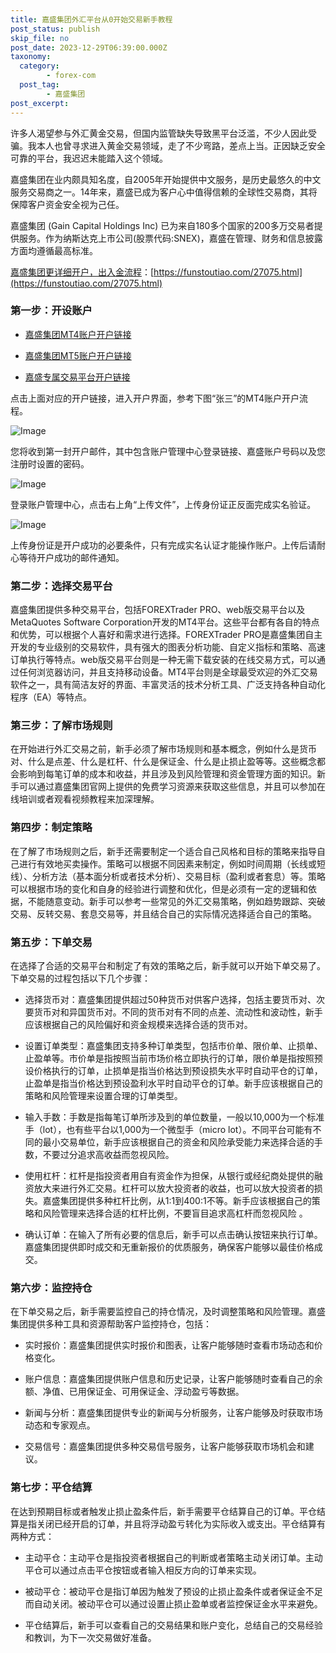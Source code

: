 ```yaml
---
title: 嘉盛集团外汇平台从0开始交易新手教程
post_status: publish
skip_file: no
post_date: 2023-12-29T06:39:00.000Z
taxonomy:
  category:
        - forex-com
  post_tag:
        - 嘉盛集团
post_excerpt: 
---
```

许多人渴望参与外汇黄金交易，但国内监管缺失导致黑平台泛滥，不少人因此受骗。我本人也曾寻求进入黄金交易领域，走了不少弯路，差点上当。正因缺乏安全可靠的平台，我迟迟未能踏入这个领域。

嘉盛集团在业内颇具知名度，自2005年开始提供中文服务，是历史最悠久的中文服务交易商之一。14年来，嘉盛已成为客户心中值得信赖的全球性交易商，其将保障客户资金安全视为己任。

嘉盛集团 (Gain Capital Holdings Inc) 已为来自180多个国家的200多万交易者提供服务。作为纳斯达克上市公司(股票代码:SNEX)，嘉盛在管理、财务和信息披露方面均遵循最高标准。

[嘉盛集团更详细开户，出入金流程](https://funstoutiao.com/27075.html)：[https://funstoutiao.com/27075.html](https://funstoutiao.com/27075.html)

### 第一步：开设账户

* [嘉盛集团MT4账户开户链接](https://s.ssgg.net/jsmt4)

* [嘉盛集团MT5账户开户链接](https://s.ssgg.net/jsmt5)

* [嘉盛专属交易平台开户链接](https://s.ssgg.net/js)

点击上面对应的开户链接，进入开户界面，参考下图“张三”的MT4账户开户流程。

![Image](https://prod-files-secure.s3.us-west-2.amazonaws.com/39ed1227-6d7d-4570-be36-9ccd4a2c4241/7a167aea-686b-400d-af59-4e18eb607a40/640.png?X-Amz-Algorithm=AWS4-HMAC-SHA256&X-Amz-Content-Sha256=UNSIGNED-PAYLOAD&X-Amz-Credential=ASIAZI2LB466RCQKXP5Q%2F20250628%2Fus-west-2%2Fs3%2Faws4_request&X-Amz-Date=20250628T221308Z&X-Amz-Expires=3600&X-Amz-Security-Token=IQoJb3JpZ2luX2VjEJr%2F%2F%2F%2F%2F%2F%2F%2F%2F%2FwEaCXVzLXdlc3QtMiJHMEUCIF0YjDMoVVZ3bMSe2j805VdQVxuK2u1gxsZ6cdjpU6FGAiEA4acLnq5tIxkhxs1J27wGUOclGULjbkIUhsXYdUdjbkMqiAQIk%2F%2F%2F%2F%2F%2F%2F%2F%2F%2F%2FARAAGgw2Mzc0MjMxODM4MDUiDHFAQYWaaxeOZ4CkBircA1jhguIRmPOM%2B2IFTEVGldFTYJV7eGUn5xfrlYbRqny%2BOjcQtT3NAxyIwTPmqPnL8VPdO%2FqklY%2FFoasaOkvG6LiAnpi%2BLyy4UVmcFm0KQDC5YI3gLTs3%2BshAa4mih8xB%2FAZQYkg%2FJGPg7PTV%2FdTQR290ObA4MeLqXvlRUrjHHEVlYPNJE%2F4GkZLRfgtLRkoAwzS9erOMCB1Xu8mL6GTDtrjHmfa3hECj0kBLbnnLhk%2BXYK9lx24dnUFGVJjgoV9EhBB4Cwv%2F9vI%2F8vFidiz%2F8RSCuDGeqr6s1UHDHv8RDHjXUiGj2bGH%2B7sasHJRIswCxCXNWuxeGlcFnkWM2gYyVBES2SwKKufo8%2FaW%2FGn9hWVIxrp6ao9kpB%2BUlCWOY85Z%2FGQZt6pFvOAl9m5w89jOJ6Msa1gUTWu3LGAbg%2FH52KuKxOKoDtcmNxD7WwrERNeIauufR3ntY%2FedCerVMCHaCvbST3GViq9TOS2Cs%2FKkgZ8WtnQ%2BWTpg%2FbNf56bQhjGTKaE8D%2BYOMTQ0U%2BYjPvoYnHuknxUuvtbAa%2FBXv0ShCleP%2Fjq2llWWhwM3C922vNL8egrumHJx2R4RSiBsRPBG0kPPPsp8tOK5nBN5oDzl0%2BcE%2BJGcBBBqZPMZzR8pMLvZgMMGOqUBDzXUVf3B3M4t%2FDZQb3tKpete3R%2BzugQlfReUG2pq%2BWHTt%2F04XnhEL4s%2Fka2P3URuub%2FdFzrzA0CrWYzKOXFt%2BUEddLx6tbvkCCDaFbMIWMQjcDE6ZYveAoinO3yhjfQQHWYbcDIml9ip%2F97lwrYhoY4SVzXQy90vV7hh1CbzS0XGZeexNJRIC%2FCOI36bECUTLlbhd1rHwLE%2FTPvMzOL32QQp58V2&X-Amz-Signature=3eaeeed1487ddc7de0614bc37c0ecb957236439125c9be0799c9a992be12fd16&X-Amz-SignedHeaders=host&x-amz-checksum-mode=ENABLED&x-id=GetObject)

您将收到第一封开户邮件，其中包含账户管理中心登录链接、嘉盛账户号码以及您注册时设置的密码。

![Image](https://prod-files-secure.s3.us-west-2.amazonaws.com/39ed1227-6d7d-4570-be36-9ccd4a2c4241/eaa1c6b3-2877-4284-a0e1-530e222c27fb/image.png?X-Amz-Algorithm=AWS4-HMAC-SHA256&X-Amz-Content-Sha256=UNSIGNED-PAYLOAD&X-Amz-Credential=ASIAZI2LB466RCQKXP5Q%2F20250628%2Fus-west-2%2Fs3%2Faws4_request&X-Amz-Date=20250628T221308Z&X-Amz-Expires=3600&X-Amz-Security-Token=IQoJb3JpZ2luX2VjEJr%2F%2F%2F%2F%2F%2F%2F%2F%2F%2FwEaCXVzLXdlc3QtMiJHMEUCIF0YjDMoVVZ3bMSe2j805VdQVxuK2u1gxsZ6cdjpU6FGAiEA4acLnq5tIxkhxs1J27wGUOclGULjbkIUhsXYdUdjbkMqiAQIk%2F%2F%2F%2F%2F%2F%2F%2F%2F%2F%2FARAAGgw2Mzc0MjMxODM4MDUiDHFAQYWaaxeOZ4CkBircA1jhguIRmPOM%2B2IFTEVGldFTYJV7eGUn5xfrlYbRqny%2BOjcQtT3NAxyIwTPmqPnL8VPdO%2FqklY%2FFoasaOkvG6LiAnpi%2BLyy4UVmcFm0KQDC5YI3gLTs3%2BshAa4mih8xB%2FAZQYkg%2FJGPg7PTV%2FdTQR290ObA4MeLqXvlRUrjHHEVlYPNJE%2F4GkZLRfgtLRkoAwzS9erOMCB1Xu8mL6GTDtrjHmfa3hECj0kBLbnnLhk%2BXYK9lx24dnUFGVJjgoV9EhBB4Cwv%2F9vI%2F8vFidiz%2F8RSCuDGeqr6s1UHDHv8RDHjXUiGj2bGH%2B7sasHJRIswCxCXNWuxeGlcFnkWM2gYyVBES2SwKKufo8%2FaW%2FGn9hWVIxrp6ao9kpB%2BUlCWOY85Z%2FGQZt6pFvOAl9m5w89jOJ6Msa1gUTWu3LGAbg%2FH52KuKxOKoDtcmNxD7WwrERNeIauufR3ntY%2FedCerVMCHaCvbST3GViq9TOS2Cs%2FKkgZ8WtnQ%2BWTpg%2FbNf56bQhjGTKaE8D%2BYOMTQ0U%2BYjPvoYnHuknxUuvtbAa%2FBXv0ShCleP%2Fjq2llWWhwM3C922vNL8egrumHJx2R4RSiBsRPBG0kPPPsp8tOK5nBN5oDzl0%2BcE%2BJGcBBBqZPMZzR8pMLvZgMMGOqUBDzXUVf3B3M4t%2FDZQb3tKpete3R%2BzugQlfReUG2pq%2BWHTt%2F04XnhEL4s%2Fka2P3URuub%2FdFzrzA0CrWYzKOXFt%2BUEddLx6tbvkCCDaFbMIWMQjcDE6ZYveAoinO3yhjfQQHWYbcDIml9ip%2F97lwrYhoY4SVzXQy90vV7hh1CbzS0XGZeexNJRIC%2FCOI36bECUTLlbhd1rHwLE%2FTPvMzOL32QQp58V2&X-Amz-Signature=889adf11b8092b666e9a56e273398e2d19df2f50e180aa2d9cd73ad1aa557cae&X-Amz-SignedHeaders=host&x-amz-checksum-mode=ENABLED&x-id=GetObject)

登录账户管理中心，点击右上角“上传文件”，上传身份证正反面完成实名验证。

![Image](https://prod-files-secure.s3.us-west-2.amazonaws.com/39ed1227-6d7d-4570-be36-9ccd4a2c4241/54090639-09fc-46b4-a135-e0289f707147/image.png?X-Amz-Algorithm=AWS4-HMAC-SHA256&X-Amz-Content-Sha256=UNSIGNED-PAYLOAD&X-Amz-Credential=ASIAZI2LB466RCQKXP5Q%2F20250628%2Fus-west-2%2Fs3%2Faws4_request&X-Amz-Date=20250628T221308Z&X-Amz-Expires=3600&X-Amz-Security-Token=IQoJb3JpZ2luX2VjEJr%2F%2F%2F%2F%2F%2F%2F%2F%2F%2FwEaCXVzLXdlc3QtMiJHMEUCIF0YjDMoVVZ3bMSe2j805VdQVxuK2u1gxsZ6cdjpU6FGAiEA4acLnq5tIxkhxs1J27wGUOclGULjbkIUhsXYdUdjbkMqiAQIk%2F%2F%2F%2F%2F%2F%2F%2F%2F%2F%2FARAAGgw2Mzc0MjMxODM4MDUiDHFAQYWaaxeOZ4CkBircA1jhguIRmPOM%2B2IFTEVGldFTYJV7eGUn5xfrlYbRqny%2BOjcQtT3NAxyIwTPmqPnL8VPdO%2FqklY%2FFoasaOkvG6LiAnpi%2BLyy4UVmcFm0KQDC5YI3gLTs3%2BshAa4mih8xB%2FAZQYkg%2FJGPg7PTV%2FdTQR290ObA4MeLqXvlRUrjHHEVlYPNJE%2F4GkZLRfgtLRkoAwzS9erOMCB1Xu8mL6GTDtrjHmfa3hECj0kBLbnnLhk%2BXYK9lx24dnUFGVJjgoV9EhBB4Cwv%2F9vI%2F8vFidiz%2F8RSCuDGeqr6s1UHDHv8RDHjXUiGj2bGH%2B7sasHJRIswCxCXNWuxeGlcFnkWM2gYyVBES2SwKKufo8%2FaW%2FGn9hWVIxrp6ao9kpB%2BUlCWOY85Z%2FGQZt6pFvOAl9m5w89jOJ6Msa1gUTWu3LGAbg%2FH52KuKxOKoDtcmNxD7WwrERNeIauufR3ntY%2FedCerVMCHaCvbST3GViq9TOS2Cs%2FKkgZ8WtnQ%2BWTpg%2FbNf56bQhjGTKaE8D%2BYOMTQ0U%2BYjPvoYnHuknxUuvtbAa%2FBXv0ShCleP%2Fjq2llWWhwM3C922vNL8egrumHJx2R4RSiBsRPBG0kPPPsp8tOK5nBN5oDzl0%2BcE%2BJGcBBBqZPMZzR8pMLvZgMMGOqUBDzXUVf3B3M4t%2FDZQb3tKpete3R%2BzugQlfReUG2pq%2BWHTt%2F04XnhEL4s%2Fka2P3URuub%2FdFzrzA0CrWYzKOXFt%2BUEddLx6tbvkCCDaFbMIWMQjcDE6ZYveAoinO3yhjfQQHWYbcDIml9ip%2F97lwrYhoY4SVzXQy90vV7hh1CbzS0XGZeexNJRIC%2FCOI36bECUTLlbhd1rHwLE%2FTPvMzOL32QQp58V2&X-Amz-Signature=2f8b59c3da8cea4db308584fc61ae1dba2b176b0f92863fdde28d1165e194487&X-Amz-SignedHeaders=host&x-amz-checksum-mode=ENABLED&x-id=GetObject)

上传身份证是开户成功的必要条件，只有完成实名认证才能操作账户。上传后请耐心等待开户成功的邮件通知。

### 第二步：选择交易平台

嘉盛集团提供多种交易平台，包括FOREXTrader PRO、web版交易平台以及MetaQuotes Software Corporation开发的MT4平台。这些平台都有各自的特点和优势，可以根据个人喜好和需求进行选择。FOREXTrader PRO是嘉盛集团自主开发的专业级别的交易软件，具有强大的图表分析功能、自定义指标和策略、高速订单执行等特点。web版交易平台则是一种无需下载安装的在线交易方式，可以通过任何浏览器访问，并且支持移动设备。MT4平台则是全球最受欢迎的外汇交易软件之一，具有简洁友好的界面、丰富灵活的技术分析工具、广泛支持各种自动化程序（EA）等特点。

### 第三步：了解市场规则

在开始进行外汇交易之前，新手必须了解市场规则和基本概念，例如什么是货币对、什么是点差、什么是杠杆、什么是保证金、什么是止损止盈等等。这些概念都会影响到每笔订单的成本和收益，并且涉及到风险管理和资金管理方面的知识。新手可以通过嘉盛集团官网上提供的免费学习资源来获取这些信息，并且可以参加在线培训或者观看视频教程来加深理解。

### 第四步：制定策略

在了解了市场规则之后，新手还需要制定一个适合自己风格和目标的策略来指导自己进行有效地买卖操作。策略可以根据不同因素来制定，例如时间周期（长线或短线）、分析方法（基本面分析或者技术分析）、交易目标（盈利或者套息）等。策略可以根据市场的变化和自身的经验进行调整和优化，但是必须有一定的逻辑和依据，不能随意变动。新手可以参考一些常见的外汇交易策略，例如趋势跟踪、突破交易、反转交易、套息交易等，并且结合自己的实际情况选择适合自己的策略。

### 第五步：下单交易

在选择了合适的交易平台和制定了有效的策略之后，新手就可以开始下单交易了。下单交易的过程包括以下几个步骤：

* 选择货币对：嘉盛集团提供超过50种货币对供客户选择，包括主要货币对、次要货币对和异国货币对。不同的货币对有不同的点差、流动性和波动性，新手应该根据自己的风险偏好和资金规模来选择合适的货币对。

* 设置订单类型：嘉盛集团支持多种订单类型，包括市价单、限价单、止损单、止盈单等。市价单是指按照当前市场价格立即执行的订单，限价单是指按照预设价格执行的订单，止损单是指当价格达到预设损失水平时自动平仓的订单，止盈单是指当价格达到预设盈利水平时自动平仓的订单。新手应该根据自己的策略和风险管理来设置合理的订单类型。

* 输入手数：手数是指每笔订单所涉及到的单位数量，一般以10,000为一个标准手（lot），也有些平台以1,000为一个微型手（micro lot）。不同平台可能有不同的最小交易单位，新手应该根据自己的资金和风险承受能力来选择合适的手数，不要过分追求高收益而忽视风险。

* 使用杠杆：杠杆是指投资者用自有资金作为担保，从银行或经纪商处提供的融资放大来进行外汇交易。杠杆可以放大投资者的收益，也可以放大投资者的损失。嘉盛集团提供多种杠杆比例，从1:1到400:1不等。新手应该根据自己的策略和风险管理来选择合适的杠杆比例，不要盲目追求高杠杆而忽视风险 。

* 确认订单：在输入了所有必要的信息后，新手可以点击确认按钮来执行订单。嘉盛集团提供即时成交和无重新报价的优质服务，确保客户能够以最佳价格成交。

### 第六步：监控持仓

在下单交易之后，新手需要监控自己的持仓情况，及时调整策略和风险管理。嘉盛集团提供多种工具和资源帮助客户监控持仓，包括：

* 实时报价：嘉盛集团提供实时报价和图表，让客户能够随时查看市场动态和价格变化。

* 账户信息：嘉盛集团提供账户信息和历史记录，让客户能够随时查看自己的余额、净值、已用保证金、可用保证金、浮动盈亏等数据。

* 新闻与分析：嘉盛集团提供专业的新闻与分析服务，让客户能够及时获取市场动态和专家观点。

* 交易信号：嘉盛集团提供多种交易信号服务，让客户能够获取市场机会和建议。

### 第七步：平仓结算

在达到预期目标或者触发止损止盈条件后，新手需要平仓结算自己的订单。平仓结算是指关闭已经开启的订单，并且将浮动盈亏转化为实际收入或支出。平仓结算有两种方式：

* 主动平仓：主动平仓是指投资者根据自己的判断或者策略主动关闭订单。主动平仓可以通过点击平仓按钮或者输入相反方向的订单来实现。

* 被动平仓：被动平仓是指订单因为触发了预设的止损止盈条件或者保证金不足而自动关闭。被动平仓可以通过设置止损止盈单或者监控保证金水平来避免。

* 平仓结算后，新手可以查看自己的交易结果和账户变化，总结自己的交易经验和教训，为下一次交易做好准备。